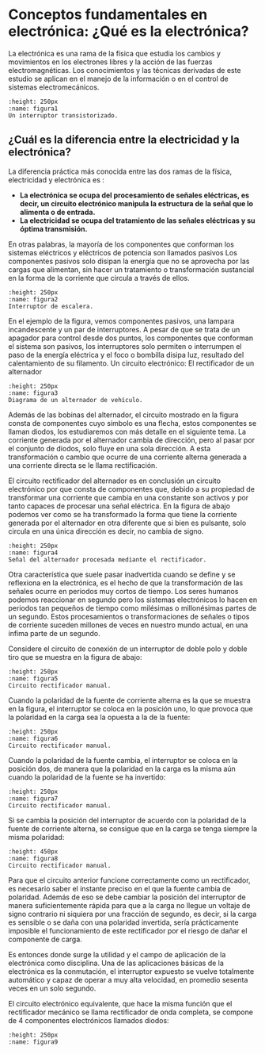 # Conceptos fundamentales en electrónica: ¿Qué es la electrónica?

La electrónica es una rama de la física que estudia los cambios y movimientos en los electrones libres y la acción de las fuerzas electromagnéticas. Los conocimientos y las técnicas derivadas de este estudio se aplican en el manejo de la información o en el control de sistemas electromecánicos.

```{figure} /images/output.png
:height: 250px
:name: figura1
Un interruptor transistorizado.

```


## ¿Cuál es la diferencia entre la electricidad y la electrónica? 

La diferencia práctica más conocida entre las dos ramas de la física, electricidad y electrónica es
:
* **La electrónica se ocupa del procesamiento de señales eléctricas, es decir, un circuito electrónico manipula la estructura de la señal que lo alimenta o de entrada.**
* **La electricidad se ocupa del tratamiento de las señales eléctricas y su óptima transmisión.** 

En otras palabras, la mayoría de los componentes que conforman los sistemas eléctricos y eléctricos de potencia son llamados pasivos Los componentes pasivos solo disipan la energía que no se aprovecha por las cargas que alimentan, sin hacer un tratamiento o transformación sustancial en la forma de la corriente que circula a través de ellos.

```{figure} /images/escalera.png
:height: 250px
:name: figura2
Interruptor de escalera.

```
En el ejemplo de la figura, vemos componentes pasivos, una lampara incandescente y un par de interruptores. 
A pesar de que se trata de un apagador para control desde dos puntos, los componentes que conforman el sistema son pasivos, los interruptores solo permiten o interrumpen el paso de la energía eléctrica y el foco o bombilla disipa luz, resultado del calentamiento  de su filamento. Un circuito electrónico: El rectificador de un alternador

```{figure} /images/alternador.png
:height: 250px
:name: figura3
Diagrama de un alternador de vehículo.

```

Además de las bobinas del alternador, el circuito mostrado en la figura consta de componentes cuyo símbolo es una flecha, estos componentes se llaman diodos, los estudiaremos con más detalle en el siguiente tema. La corriente generada por el alternador cambia de dirección, pero al pasar por el conjunto de diodos, solo fluye en una sola dirección. A esta transformación o cambio  que ocurre de una corriente alterna generada a una corriente directa se le llama rectificación. 
El circuito rectificador del alternador es en conclusión un circuito electrónico por que consta de componentes que, debido a su propiedad de transformar una corriente que cambia en una constante son activos y por tanto capaces de procesar una señal eléctrica. En la figura de abajo podemos ver como se ha transformado la forma que tiene la corriente generada por el alternador en otra diferente que si bien es pulsante, solo circula en una única dirección es decir, no cambia de signo.
```{figure} /images/rectificada.png
:height: 250px
:name: figura4
Señal del alternador procesada mediante el rectificador.

```
Otra característica que suele pasar inadvertida cuando se define y se reflexiona en la electrónica, es el hecho de que la transformación de las señales ocurre en periodos muy cortos de tiempo. Los seres humanos podemos reaccionar en segundo pero los sistemas electrónicos lo hacen en periodos tan pequeños de tiempo como milésimas o millonésimas partes de un segundo. Estos procesamientos o transformaciones de señales o tipos de corriente suceden millones de veces en nuestro mundo actual, en una ínfima parte de un segundo.  

Considere el circuito de conexión de un interruptor de doble polo y doble tiro que se muestra en la figura de abajo:

```{figure} /images/interruptor.png
:height: 250px
:name: figura5
Circuito rectificador manual.

```

Cuando la polaridad de la fuente de corriente alterna es la que se muestra en la figura, el interruptor se coloca en la posición uno, lo que provoca que la polaridad en la carga sea la opuesta a la de la fuente:

```{figure} /images/rect1.png
:height: 250px
:name: figura6
Circuito rectificador manual.

```

Cuando la polaridad de la fuente cambia, el interruptor se coloca en la posición dos, de manera que la polaridad en la carga es la misma aún cuando la polaridad de la fuente se ha invertido:

```{figure} /images/rect2.png
:height: 250px
:name: figura7
Circuito rectificador manual.

```

Si se cambia la posición del interruptor de acuerdo con la polaridad de la fuente de corriente alterna, se consigue que en la carga se tenga siempre la misma polaridad:
```{figure} /images/rect3.png
:height: 450px
:name: figura8
Circuito rectificador manual.

```

Para que el circuito anterior funcione correctamente como un rectificador, es necesario saber el instante preciso en el que la fuente cambia de polaridad. Además de eso se debe cambiar la posición del interruptor de manera suficientemente rápida para que a la carga no llegue un voltaje de signo contrario ni siquiera por una fracción de segundo, es decir, si la carga es sensible o se daña con una polaridad invertida, sería prácticamente imposible el funcionamiento de este rectificador por el riesgo de dañar el componente de carga.
Es entonces donde surge la utilidad y el campo de aplicación de la electrónica como disciplina. Una de las aplicaciones básicas de la electrónica es 
la conmutación, el interruptor expuesto se vuelve totalmente automático y capaz de operar a muy alta velocidad, en promedio sesenta veces en un solo segundo.


El circuito electrónico equivalente, que hace la misma función que el rectificador mecánico se llama rectificador de onda completa, se compone de 4 componentes electrónicos llamados diodos:

```{figure} /images/rect4.png
:height: 250px
:name: figura9

```
